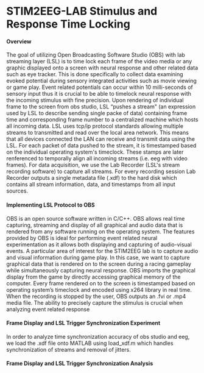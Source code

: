 # STIM2EEG-LAB Stimulus and Response Time Locking 

#### Overview
The goal of utilizing Open Broadcasting Software Studio (OBS) with lab streaming layer (LSL) is to time lock each frame of the video media or any graphic displayed onto a screen with neural response and other related data such as eye tracker. This is done specifically to collect data examining evoked potential during sensory integrated activities such as movie viewing or game play. Event related potentials can occur within 10 milli-seconds of sensory input thus it is crucial to be able to timelock neural response with the incoming stimulus  with fine precision. Upon rendering of individual frame to the screen from obs studio, LSL “pushes a stream" (an expression used by LSL to describe sending single packe of data) containing frame time and corresponding frame number to a centralized machine which hosts all incoming data. LSL uses tcp/ip protocol standards allowing multiple streams to transmitted and read over the local area network. This means that all devices connected the LAN can receive and transmit data using the LSL. For each packet of data pushed to the stream, it is timestamped based on the individual operating system's timeclock. These stamps are later renferenced to temporally align all incoming streams (i.e. eeg with video frames). For data acquisition, we use the Lab Recorder (LSL's stream recording software) to capture all streams. For every recording session Lab Recorder outputs a single metadata file (.xdf) to the hard disk which contains all stream information, data, and timestamps from all input sources. 

#### Implementing LSL Protocol to OBS
OBS is an open source software written in C/C++. OBS allows real time capturing, streaming and display of all graphical and audio data that is rendered from any software running on the operating system. The features provided by OBS is ideal for performing event related neural experimentation as it allows both displaying and capturing of audio-visual events. A particular area of interest for the STIM2EEG lab is to capture audio and visual information during game play. In this case, we want to capture graphical data that is rendered on to the screen during a racing gameplay while simultaneously capturing neural response. OBS imports the graphical display from the game by directly accessing graphical memory of the computer. Every frame rendered on to the screen is timestamped based on operating system’s timeclock and encoded using x264 library in real time. When the recording is stopped by the user, OBS outputs an .fvi or .mp4 media file. The ability to precisely capture the stimulus is crucial when analyzing event related response  

#### Frame Display and LSL Trigger Synchronization Experiment
In order to analyze time synchronization accuracy of obs studio and eeg, we load the .xdf file onto MATLAB using load_xdf.m which handles synchronization of streams and removal of jitters.   

#### Frame Display and LSL Trigger Synchronization Analysis

 
